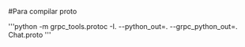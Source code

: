 #Para compilar proto 

'''python -m grpc_tools.protoc -I. --python_out=. --grpc_python_out=. Chat.proto '''
